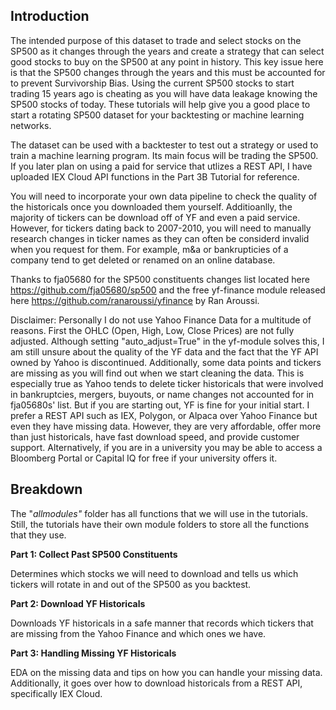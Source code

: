 ## Introduction

The intended purpose of this dataset to trade and select stocks on the SP500 as it changes through the years and create a strategy that can select good stocks to buy on the SP500 at any point in history. This key issue here is that the SP500 changes through the years and this must be accounted for to prevent Survivorship Bias. Using the current SP500 stocks to start trading 15 years ago is cheating as you will have data leakage knowing the SP500 stocks of today. These tutorials will help give you a good place to start a rotating SP500 dataset for your backtesting or machine learning networks.

The dataset can be used with a backtester to test out a strategy or used to train a machine learning program. Its main focus will be trading the SP500. If you later plan on using a paid for service that utlizes a REST API, I have uploaded IEX Cloud API functions in the Part 3B Tutorial for reference.

You will need to incorporate your own data pipeline to check the quality of the historicals once you downloaded them yourself. Additioanlly, the majority of tickers can be download off of YF and even a paid service. However, for tickers dating back to 2007-2010, you will need to manually research changes in ticker names as they can often be considerd invalid when you request for them. For example, m&a or bankrupticies of a company tend to get deleted or renamed on an online database.

Thanks to fja05680 for the SP500 constituents changes list located here https://github.com/fja05680/sp500 and the free yf-finance module released here https://github.com/ranaroussi/yfinance by Ran Aroussi.

Disclaimer: Personally I do not use Yahoo Finance Data for a multitude of reasons. First the OHLC (Open, High, Low, Close Prices) are not fully adjusted. Although setting "auto_adjust=True" in the yf-module solves this, I am still unsure about the quality of the YF data and the fact that the YF API owned by Yahoo is discontinued. Additionally, some data points and tickers are missing as you will find out when we start cleaning the data. This is especially true as Yahoo tends to delete ticker historicals that were involved in bankruptcies, mergers, buyouts, or name changes not accounted for in fja05680s' list. But if you are starting out, YF is fine for your initial start. I prefer a REST API such as IEX, Polygon, or Alpaca over Yahoo Finance but even they have missing data. However, they are very affordable, offer more than just historicals, have fast download speed, and provide customer support. Alternatively, if you are in a university you may be able to access a Bloomberg Portal or Capital IQ for free if your university offers it.

## Breakdown

The "*allmodules"* folder has all functions that we will use in the tutorials. Still, the tutorials have their own module folders to store all the functions that they use.

**Part 1: Collect Past SP500 Constituents**

Determines which stocks we will need to download and tells us which tickers will rotate in and out of the SP500 as you backtest.

**Part 2: Download YF Historicals**

Downloads YF historicals in a safe manner that records which tickers that are missing from the Yahoo Finance and which ones we have.

**Part 3: Handling Missing YF Historicals**

EDA on the missing data and tips on how you can handle your missing data. Additionally, it goes over how to download historicals from a REST API, specifically IEX Cloud.
